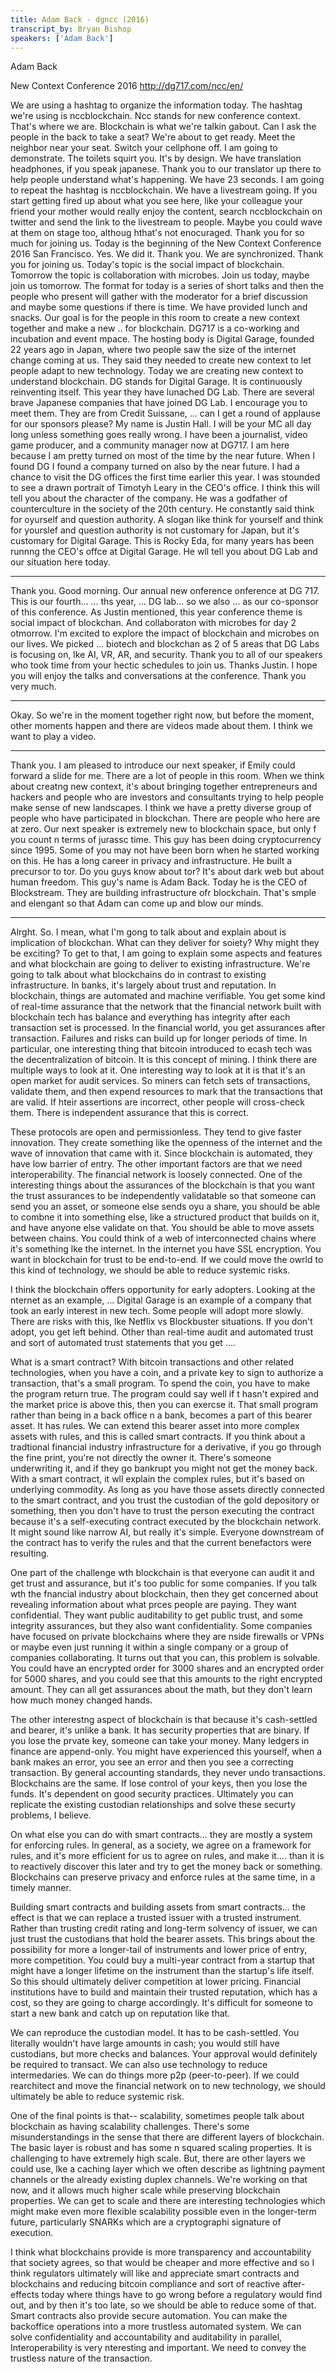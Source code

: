 ```yaml
---
title: Adam Back - dgncc (2016)
transcript_by: Bryan Bishop
speakers: ['Adam Back']
---
```


Adam Back

New Context Conference 2016 <http://dg717.com/ncc/en/>

We are using a hashtag to organize the information today. The hashtag we're using is nccblockchain. Ncc stands for new conference context. That's where we are. Blockchain is what we're talkin gabout. Can I ask the people in the back to take a seat? We're about to get ready. Meet the neighbor near your seat. Switch your cellphone off. I am going to demonstrate. The toilets squirt you. It's by design. We have translation headphones, if you speak japanese. Thank you to our translator up there to help people understand what's happening. We have 23 seconds. I am going to repeat the hashtag is nccblockchain. We have a livestream going. If you start getting fired up about what you see here, like your colleague your friend your mother would really enjoy the content, search nccblockchain on twitter and send the link to the livestream to people. Maybe you could wave at them on stage too, althoug hthat's not enocuraged. Thank you for so much for joining us. Today is the beginning of the New Context Conference 2016 San Francisco. Yes. We did it. Thank you. We are synchronized. Thank you for joining us. Today's topic is the social impact of blockchain. Tomorrow the topic is collaboration with microbes. Join us today, maybe join us tomorrow. The format for today is a series of short talks and then the people who present will gather with the moderator for a brief discussion and maybe some questions if there is time. We have provided lunch and snacks. Our goal is for the people in this room to create a new context together and make a new .. for blockchain. DG717 is a co-working and incubation and event mpace. The hosting body is Digital Garage, founded 22 years ago in Japan, where two people saw the size of the internet change coming at us. They said they needed to create new context to let people adapt to new technology. Today we are creating new context to understand blockchain. DG stands for Digital Garage. It is continuously reinventing itself. This year they have lunached DG Lab. There are several brave Japanese companies that have joined DG Lab. I encourage you to meet them. They are from Credit Suissane, ... can I get a round of applause for our sponsors please? My name is Justin Hall. I will be your MC all day long unless something goes really wrong. I have been a journalist, video game producer, and a community manager now at DG717. I am here because I am pretty turned on most of the time by the near future. When I found DG I found a company turned on also by the near future. I had a chance to visit the DG offices the first time earlier this year. I was stounded to see a drawn portrait of Timotyh Leary in the CEO's office. I think this will tell you about the character of the company. He was a godfather of counterculture in the society of the 20th century. He constantly said think for oyurself and question authority. A slogan like think for yourself and think for yourslef and question authority is not customary for Japan, but it's customary for Digital Garage. This is Rocky Eda, for many years has been runnng the CEO's offce at Digital Garage. He wll tell you about DG Lab and our situation here today.

----

Thank you. Good morning. Our annual new onference onference at DG 717. This is our fourth... ... ths year, ... DG lab... so we also ... as our co-sponsor of this conference. As Justin mentioned, this year conference theme is social impact of blockchan. And collaboraton with microbes for day 2 otmorrow. I'm excited to explore the impact of blockchain and microbes on our lives. We picked ... biotech and blockchan as 2 of 5 areas that DG Labs is focusing on, lke AI, VR, AR, and security. Thank you to all of our speakers who took time from your hectic schedules to join us. Thanks Justin. I hope you will enjoy the talks and conversations at the conference. Thank you very much.

----

Okay. So we're in the moment together right now, but before the moment, other moments happen and there are videos made about them. I think we want to play a video.

----

Thank you. I am pleased to introduce our next speaker, if Emily could forward a slide for me. There are a lot of people in this room. When we think about creatng new context, it's about bringing together entrepreneurs and hackers and people who are investors and consultants trying to help people make sense of new landscapes. I think we have a pretty diverse group of people who have participated in blockchan. There are people who here are at zero. Our next speaker is extremely new to blockchain space, but only f you count n terms of jurassc time. This guy has been doing cryptocurrency since 1995. Some of you may not have been born when he started working on this. He has a long career in privacy and infrastructure. He built a precursor to tor. Do you guys know about tor? It's about dark web but about human freedom. This guy's name is Adam Back. Today he is the CEO of Blockstream. They are building infrastructure ofr blockchain. That's smple and elengant so that Adam can come up and blow our minds.

----

Alrght. So. I mean, what I'm gong to talk about and explain about is implication of blockchan. What can they deliver for soiety? Why might they be exciting? To get to that, I am going to explain some aspects and features and what blockchain are going to deliver to existing infrastructure. We're going to talk about what blockchains do in contrast to existing infrastructure. In banks, it's largely about trust and reputation. In blockchain, things are automated and machine verifiable. You get some kind of real-time assurance that the network that the financial network built with blockchain tech has balance and everything has integrity after each transaction set is processed. In the financial world, you get assurances after transaction. Failures and risks can build up for longer periods of time. In particular, one interesting thing that bitcoin introduced to ecash tech was the decentralization of bitcoin. It is this concept of mining. I think there are multiple ways to look at it. One interesting way to look at it is that it's an open market for audit services. So miners can fetch sets of transactions, validate them, and then expend resources to mark that the transactions that are valid. If hteir assertions are incorrect, other people will cross-check them. There is independent assurance that this is correct.

These protocols are open and permissionless. They tend to give faster innovation. They create something like the openness of the internet and the wave of innovation that came with it. Since blockchain is automated, they have low barrier of entry. The other important factors are that we need interoperability. The financial network is loosely connected. One of the interesting things about the assurances of the blockchain is that you want the trust assurances to be independently validatable so that someone can send you an asset, or someone else sends oyu a share, you should be able to combne it into something else, like a structured product that builds on it, and have anyone else validate on that. You should be able to move assets between chains. You could think of a web of interconnected chains where it's something lke the internet. In the internet you have SSL encryption. You want in blockchain for trust to be end-to-end. If we could move the owrld to this kind of technology, we should be able to reduce systemic risks.

I think the blockchain offers opportunity for early adopters. Looking at the nternet as an example, ... Digital Garage is an example of a company that took an early interest in new tech. Some people will adopt more slowly. There are risks with this, lke Netflix vs Blockbuster situations. If you don't adopt, you get left behind. Other than real-time audit and automated trust and sort of automated trust statements that you get .... 

What is a smart contract? With bitcoin transactions and other related technologies, when you have a coin, and a private key to sign to authorize a transaction, that's a small program. To spend the coin, you have to make the program return true. The program could say well if t hasn't expired and the market price is above this, then you can exercse it. That small program rather than being in a back office n a bank, becomes a part of this bearer asset. It has rules. We can extend this bearer asset into more complex assets with rules, and this is called smart contracts. If you think about a tradtional financial industry infrastructure for a derivative, if you go through the fine print, you're not directly the owner it. There's someone underwriting it, and if they go bankrupt you might not get the money back. With a smart contract, it wll explain the complex rules, but it's based on underlying commodity. As long as you have those assets directly connected to the smart contract, and you trust the custodian of the gold depository or something, then you don't have to trust the person executing the contract because it's a self-executing contract executed by the blockchain network. It might sound like narrow AI, but really it's simple. Everyone downstream of the contract has to verify the rules and that the current benefactors were resulting.

One part of the challenge wth blockchain is that everyone can audit it and get trust and assurance, but it's too public for some companies. If you talk wth the fnancial industry about blockchain, then they get concerned about revealing information about what prces people are paying. They want confidential. They want public auditability to get public trust, and some integrity assurances, but they also want confidentiality. Some companies have focused on private blockchains where they are nside firewalls or VPNs or maybe even just running it within a single company or a group of companies collaborating. It turns out that you can, this problem is solvable. You could have an encrypted order for 3000 shares and an encrypted order for 5000 shares, and you could see that this amounts to the right encrypted amount. They can all get assurances about the math, but they don't learn how much money changed hands.

The other interestng aspect of blockchain is that because it's cash-settled and bearer, it's unlike a bank. It has security properties that are binary. If you lose the prvate key, someone can take your money. Many ledgers in finance are append-only. You might have experienced this yourself, when a bank makes an error, you see an error and then you see a correcting transaction. By general accounting standards, they never undo transactions. Blockchains are the same. If lose control of your keys, then you lose the funds. It's dependent on good security practices. Ultimately you can replicate the existing custodian relationships and solve these securty problems, I believe.

On what else you can do with smart contracts... they are mostly a system for enforcing rules. In general, as a society, we agree on a framework for rules, and it's more efficient for us to agree on rules, and make it.... than it is to reactively discover this later and try to get the money back or something. Blockchains can preserve privacy and enforce rules at the same time, in a timely manner.

Building smart contracts and building assets from smart contracts... the effect is that we can replace a trusted issuer with a trusted instrument. Rather than trusting credit rating and long-term solvency of issuer, we can just trust the custodians that hold the bearer assets. This brings about the possibility for more a longer-tail of instruments and lower price of entry, more competition. You could buy a multi-year contract from a startup that might have a longer lifetime on the instrument than the startup's life itself. So this should ultimately deliver competition at lower pricing. Financial institutions have to build and maintain their trusted reputation, which has a cost, so they are going to charge accordingly. It's difficult for someone to start a new bank and catch up on reputation like that.

We can reproduce the custodian model. It has to be cash-settled. You literally wouldn't have large amounts in cash; you would still have custodians, but more checks and balances. Your approval would definitely be required to transact. We can also use technology to reduce intermedaries. We can do things more p2p (peer-to-peer). If we could rearchitect and move the financial network on to new technology, we should ultimately be able to reduce systemic risk.

One of the final points is that-- scalability, sometimes people talk about blockchain as having scalability challenges. There's some misunderstandings in the sense that there are different layers of blockchain. The basic layer is robust and has some n squared scaling properties. It is challenging to have extremely high scale. But, there are other layers we could use, lke a caching layer which we often describe as lightning payment channels or the already existing duplex channels. We're working on that now, and it allows much higher scale while preserving blockchain properties. We can get to scale and there are interesting technologies which might make even more flexible scalability possible even in the longer-term future, particularly SNARKs which are a cryptographi signature of execution.

I think what blockchains provide is more transparency and accountability that society agrees, so that would be cheaper and more effective and so I think regulators ultimately will like and appreciate smart contracts and blockchains and reducing bitcoin compliance and sort of reactive after-effects today where things have to go wrong before a regulatory would find out, and by then it's too late, so we should be able to reduce some of that. Smart contracts also provide secure automation. You can make the backoffice operations into a more trustless automated system. We can solve confidentiality and accountability and auditability in parallel, Interoperability is very nteresting and important. We need to convey the trustless nature of the transaction.






